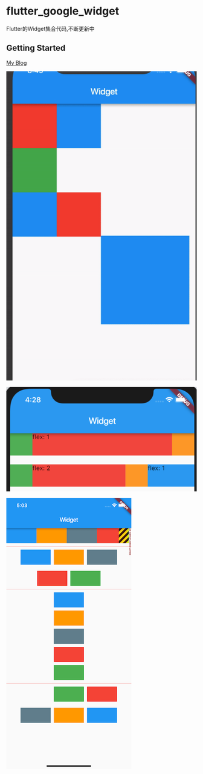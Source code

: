 # flutter_google_widget

Flutter的Widget集合代码,不断更新中

## Getting Started

[My Blog](http://fultterliker.com)

![Opacity](https://raw.githubusercontent.com/dlgchg/flutter_google_widgets/master/screenshots/opacity.gif)

![Expand](https://raw.githubusercontent.com/dlgchg/flutter_google_widgets/master/screenshots/expanded_1.png)

![Wrap](https://raw.githubusercontent.com/dlgchg/flutter_google_widgets/master/screenshots/warp_1.png)
